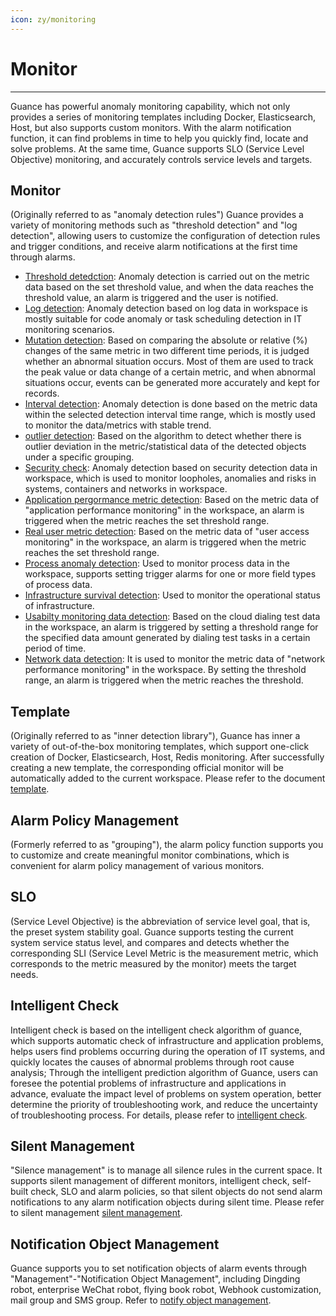 ```yaml
---
icon: zy/monitoring
---
```

# Monitor
---

Guance has powerful anomaly monitoring capability, which not only provides a series of monitoring templates including Docker, Elasticsearch, Host, but also supports custom monitors. With the alarm notification function, it can find problems in time to help you quickly find, locate and solve problems. At the same time, Guance supports SLO (Service Level Objective) monitoring, and accurately controls service levels and targets.

## Monitor
(Originally referred to as "anomaly detection rules") Guance provides a variety of monitoring methods such as "threshold detection" and "log detection", allowing users to customize the configuration of detection rules and trigger conditions, and receive alarm notifications at the first time through alarms.

- [Threshold detedction](monitor/threshold-detection.md): Anomaly detection is carried out on the metric data based on the set threshold value, and when the data reaches the threshold value, an alarm is triggered and the user is notified.
- [Log detection](monitor/log-detection.md): Anomaly detection based on log data in workspace is mostly suitable for code anomaly or task scheduling detection in IT monitoring scenarios.
- [Mutation detection](monitor/mutation-detection.md): Based on comparing the absolute or relative (%) changes of the same metric in two different time periods, it is judged whether an abnormal situation occurs. Most of them are used to track the peak value or data change of a certain metric, and when abnormal situations occur, events can be generated more accurately and kept for records.
- [Interval detection](monitor/interval-detection.md): Anomaly detection is done based on the metric data within the selected detection interval time range, which is mostly used to monitor the data/metrics with stable trend.
- [outlier detection](monitor/outlier-detection.md): Based on the algorithm to detect whether there is outlier deviation in the metric/statistical data of the detected objects under a specific grouping.
- [Security check](monitor/security_checker.md): Anomaly detection based on security detection data in workspace, which is used to monitor loopholes, anomalies and risks in systems, containers and networks in workspace.
- [Application pergormance  metric detection](monitor/application-performance-detection.md): Based on the metric data of "application performance monitoring" in the workspace, an alarm is triggered when the metric reaches the set threshold range.
- [Real user metric detection](monitor/real-user-detection.md): Based on the metric data of "user access monitoring" in the workspace, an alarm is triggered when the metric reaches the set threshold range.
- [Process anomaly detection](monitor/processes-detection.md): Used to monitor process data in the workspace, supports setting trigger alarms for one or more field types of process data.
- [Infrastructure survival detection](monitor/infrastructure-detection.md): Used to monitor the operational status of infrastructure.
- [Usabilty monitoring data detection](monitor/usability-detection.md): Based on the cloud dialing test data in the workspace, an alarm is triggered by setting a threshold range for the specified data amount generated by dialing test tasks in a certain period of time.
- [Network data detection](monitor/network-detection.md): It is used to monitor the metric data of "network performance monitoring" in the workspace. By setting the threshold range, an alarm is triggered when the metric reaches the threshold.

## Template
(Originally referred to as "inner detection library"), Guance has inner a variety of out-of-the-box monitoring templates, which support one-click creation of Docker, Elasticsearch, Host, Redis monitoring. After successfully creating a new template, the corresponding official monitor will be automatically added to the current workspace. Please refer to the document [template](template.md).

## Alarm Policy Management
(Formerly referred to as "grouping"), the alarm policy function supports you to customize and create meaningful monitor combinations, which is convenient for alarm policy management of various monitors.

## SLO
(Service Level Objective) is the abbreviation of service level goal, that is, the preset system stability goal. Guance supports testing the current system service status level, and compares and detects whether the corresponding SLI (Service Level Metric is the measurement metric, which corresponds to the metric measured by the monitor) meets the target needs.

## Intelligent Check

Intelligent check is based on the intelligent check algorithm of guance, which supports automatic check of infrastructure and application problems, helps users find problems occurring during the operation of IT systems, and quickly locates the causes of abnormal problems through root cause analysis; Through the intelligent prediction algorithm of Guance, users can foresee the potential problems of infrastructure and applications in advance, evaluate the impact level of problems on system operation, better determine the priority of troubleshooting work, and reduce the uncertainty of troubleshooting process. For details, please refer to [intelligent check](bot-obs/index.md).

## Silent Management
"Silence management" is to manage all silence rules in the current space. It supports silent management of different monitors, intelligent check, self-built check, SLO and alarm policies, so that silent objects do not send alarm notifications to any alarm notification objects during silent time. Please refer to silent management [silent management](silent-management.md).

## Notification Object Management
Guance supports you to set notification objects of alarm events through "Management"-"Notification Object Management", including Dingding robot, enterprise WeChat robot, flying book robot, Webhook customization, mail group and SMS group. Refer to [notify object management](notify-object.md).



